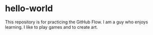 # hello-world
This repository is for practicing the GitHub Flow.
I am a guy who enjoys learning.
I like to play games and to create art.
